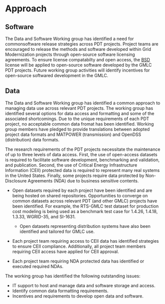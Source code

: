# Approach

## Software
The Data and Software Working group has identified a need for commonsoftware release strategies across PDT projects. 
Project teams are encouraged to release the methods and software developed within Grid Modernization projects through open-source software licensing agreements. 
To ensure license compatabilty and open access, the [BSD](https://opensource.org/licenses/BSD-3-Clause) license will be applied to open-source software developed by the GMLC PDT projects.
Future working group activities will identify incentives for open-source softwared development in the GMLC.

## Data
The Data and Software Working group has identified a common approach to
managing data use across relevant PDT projects. 
The working group has identified several options for data access and formatting 
and some of the associated shortcomings. Due to the unique requirements of 
each PDT project, no acceptable common data fromat has been identified. 
Working group members have pledged to provide translations between adopted 
project data formats and MATPOWER (transmission) and OpenDSS (distribution) 
data formats. 

The research requirements
of the PDT projects necessitate the maintenance of up to three levels of
data access. First, the use of open-access datasets is required to
facilitate software development, benchmarking and validation, and
publication. Second, the use of Critical Energy Infrastructure Information
(CEII) protected data is required to represent many real systems in the
United States. Finally, some projects require data protected by
Non-Disclosure Agreements (NDA) due to business sensitive contents.

- Open datasets required by each project have been identified and are
being hosted on shared repositories. Opportunities to converge on common
datasets across relevant PDT (and other GMLC) projects have been
identified. For example, the RTS-GMLC test dataset for production cost
modeling is being used as a benchmark test case for 1.4.26, 1.4.18,
1.3.33, WGRID-35, and SI-1631.

  - Open datasets representing distribution systems have also been
identified and tailored for GMLC use.

- Each project team requiring access to CEII data has identified
strategies to ensure CEII compliance. Additionally, all project team
members requiring CEII access have applied for CEII approval.

- Each project team requiring NDA protected data has identified or
executed required NDAs.

The working group has identified the following outstanding issues:
 - IT support to host and manage data and software storage and access.
 - Identify common data formatting requirements.
 - Incentives and requirements to develop open data and software.
